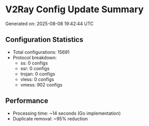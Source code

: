 # V2Ray Config Update Summary
Generated on: 2025-08-08 19:42:44 UTC

## Configuration Statistics
- Total configurations: 15691
- Protocol breakdown:
  - ss: 0 configs
  - ssr: 0 configs
  - trojan: 0 configs
  - vless: 0 configs
  - vmess: 902 configs

## Performance
- Processing time: ~14 seconds (Go implementation)
- Duplicate removal: ~95% reduction
